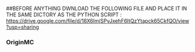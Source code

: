 ##BEFORE ANYTHING DWNLOAD THE FOLLOWING FILE AND PLACE IT IN THE SAME DICTORY AS THE PYTHON SCRIPT : https://drive.google.com/file/d/18X6ImjSPyJxehF6ItQzYtapck65CkfQO/view?usp=sharing
### OriginMC


